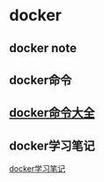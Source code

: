 # docker
docker note
---------------
## docker命令
  <a href='http://www.runoob.com/docker/docker-command-manual.html'>docker命令大全</a>
---------------
## docker学习笔记
 <a href='http://www.open-open.com/lib/view/open1423703640748.html'>docker学习笔记</a>
